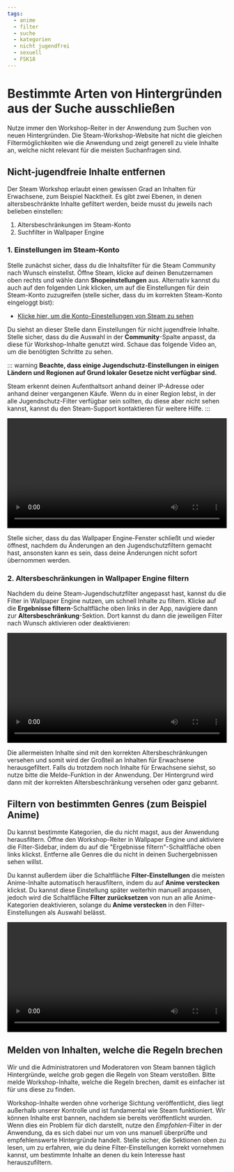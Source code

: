 ```yaml
---
tags:
  - anime
  - filter
  - suche
  - kategorien
  - nicht jugendfrei
  - sexuell
  - FSK18
---
```


# Bestimmte Arten von Hintergründen aus der Suche ausschließen

Nutze immer den Workshop-Reiter in der Anwendung zum Suchen von neuen Hintergründen. Die Steam-Workshop-Website hat nicht die gleichen Filtermöglichkeiten wie die Anwendung und zeigt generell zu viele Inhalte an, welche nicht relevant für die meisten Suchanfragen sind.

## Nicht-jugendfreie Inhalte entfernen

Der Steam Workshop erlaubt einen gewissen Grad an Inhalten für Erwachsene, zum Beispiel Nacktheit. Es gibt zwei Ebenen, in denen altersbeschränkte Inhalte gefiltert werden, beide musst du jeweils nach belieben einstellen:

1. Altersbeschränkungen im Steam-Konto
2. Suchfilter in Wallpaper Engine

### 1. Einstellungen im Steam-Konto

Stelle zunächst sicher, dass du die Inhaltsfilter für die Steam Community nach Wunsch einstellst. Öffne Steam, klicke auf deinen Benutzernamen oben rechts und wähle dann **Shopeinstellungen** aus. Alternativ kannst du auch auf den folgenden Link klicken, um auf die Einstellungen für dein Steam-Konto zuzugreifen (stelle sicher, dass du im korrekten Steam-Konto eingeloggt bist):

* [Klicke hier, um die Konto-Einestellungen von Steam zu sehen](https://store.steampowered.com/account/preferences/)

Du siehst an dieser Stelle dann Einstellungen für nicht jugendfreie Inhalte. Stelle sicher, dass du die Auswahl in der **Community**-Spalte anpasst, da diese für Workshop-Inhalte genutzt wird. Schaue das folgende Video an, um die benötigten Schritte zu sehen.

::: warning
**Beachte, dass einige Jugendschutz-Einstellungen in einigen Ländern und Regionen auf Grund lokaler Gesetze nicht verfügbar sind.**

Steam erkennt deinen Aufenthaltsort anhand deiner IP-Adresse oder anhand deiner vergangenen Käufe. Wenn du in einer Region lebst, in der alle Jugendschutz-Filter verfügbar sein sollten, du diese aber nicht sehen kannst, kannst du den Steam-Support kontaktieren für weitere Hilfe.
:::

<video width="100%" autoplay loop>
  <source src="/videos/steam_filterage.mp4" type="video/mp4">
  Dein Browser unterstützt das Video-Tag nicht.
</video>

Stelle sicher, dass du das Wallpaper Engine-Fenster schließt und wieder öffnest, nachdem du Änderungen an den Jugendschutzfiltern gemacht hast, ansonsten kann es sein, dass deine Änderungen nicht sofort übernommen werden.

### 2. Altersbeschränkungen in Wallpaper Engine filtern

Nachdem du deine Steam-Jugendschutzfilter angepasst hast, kannst du die Filter in Wallpaper Engine nutzen, um schnell Inhalte zu filtern. Klicke auf die **Ergebnisse filtern**-Schaltfläche oben links in der App, navigiere dann zur **Altersbeschränkung**-Sektion. Dort kannst du dann die jeweiligen Filter nach Wunsch aktivieren oder deaktivieren:

<video width="100%" autoplay loop>
  <source src="/videos/filterage.mp4" type="video/mp4">
  Dein Browser unterstützt das Video-Tag nicht.
</video>

Die allermeisten Inhalte sind mit den korrekten Altersbeschränkungen versehen und somit wird der Großteil an Inhalten für Erwachsene herausgefiltert. Falls du trotzdem noch Inhalte für Erwachsene siehst, so nutze bitte die Melde-Funktion in der Anwendung. Der Hintergrund wird dann mit der korrekten Altersbeschränkung versehen oder ganz gebannt.

## Filtern von bestimmten Genres (zum Beispiel Anime)

Du kannst bestimmte Kategorien, die du nicht magst, aus der Anwendung herausfiltern. Öffne den Workshop-Reiter in Wallpaper Engine und aktiviere die Filter-Sidebar, indem du auf die "Ergebnisse filtern"-Schaltfläche oben links klickst. Entferne alle Genres die du nicht in deinen Suchergebnissen sehen willst.

Du kannst außerdem über die Schaltfläche **Filter-Einstellungen** die meisten Anime-Inhalte automatisch herausfiltern, indem du auf **Anime verstecken** klickst. Du kannst diese Einstellung später weiterhin manuell anpassen, jedoch wird die Schaltfläche **Filter zurücksetzen** von nun an alle Anime-Kategorien deaktivieren, solange du **Anime verstecken** in den Filter-Einstellungen als Auswahl belässt.

<video width="100%" autoplay loop>
  <source src="/videos/filtercontent.mp4" type="video/mp4">
  Dein Browser unterstützt das Video-Tag nicht.
</video>

## Melden von Inhalten, welche die Regeln brechen

Wir und die Administratoren und Moderatoren von Steam bannen täglich Hintergründe, welche grob gegen die Regeln von Steam verstoßen. Bitte melde Workshop-Inhalte, welche die Regeln brechen, damit es einfacher ist für uns diese zu finden.

Workshop-Inhalte werden ohne vorherige Sichtung veröffentlicht, dies liegt außerhalb unserer Kontrolle und ist fundamental wie Steam funktioniert. Wir können Inhalte erst bannen, nachdem sie bereits veröffentlicht wurden. Wenn dies ein Problem für dich darstellt, nutze den *Empfohlen*-Filter in der Anwendung, da es sich dabei nur um von uns manuell überprüfte und empfehlenswerte Hintergründe handelt. Stelle sicher, die Sektionen oben zu lesen, um zu erfahren, wie du deine Filter-Einstellungen korrekt vornehmen kannst, um bestimmte Inhalte an denen du kein Interesse hast herauszufiltern.
